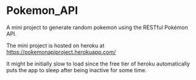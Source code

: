 # Pokemon_API
A mini project to generate random pokemon using the RESTful Pokémon API.

The mini project is hosted on heroku at https://pokemonapiproject.herokuapp.com/

It might be initially slow to load since the free tier of heroku automatically puts the app to sleep after being inactive for some time.
